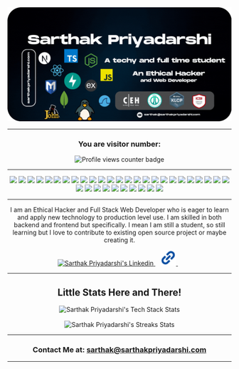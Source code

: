 <div align="center">
   <a href="https://cyberol.codes">
      <picture>
        <source media="(prefers-color-scheme: dark)" srcset="./assets/banner.gif" alt="About Me heading">
        <img src="./assets/banner.gif" alt="Sarthak Priyadarshi's Profile Header">
      </picture>
   </a>
   <hr>
   <center>
      <h3>You are visitor number:</h3>
      <img src="https://komarev.com/ghpvc/?username=sarthakpriyadarshi&style=for-the-badge" alt="Profile views counter badge" />
   </center>
   <hr>
   <p align="center">
      <img src="https://img.shields.io/badge/javascript-%23323330.svg?style=for-the-badge&logo=javascript&logoColor=%23F7DF1E" />
      <img src="https://img.shields.io/badge/java-%23ED8B00.svg?style=for-the-badge&logo=openjdk&logoColor=white" />
      <img src="https://img.shields.io/badge/css3-%231572B6.svg?style=for-the-badge&logo=css3&logoColor=white" />
      <img src="https://img.shields.io/badge/c-%2300599C.svg?style=for-the-badge&logo=c&logoColor=white" />
      <img src="https://img.shields.io/badge/Windows%20Terminal-%234D4D4D.svg?style=for-the-badge&logo=windows-terminal&logoColor=white" />
      <img src="https://img.shields.io/badge/typescript-%23007ACC.svg?style=for-the-badge&logo=typescript&logoColor=white" />
      <img src="https://img.shields.io/badge/markdown-%23000000.svg?style=for-the-badge&logo=markdown&logoColor=white" />
      <img src="https://img.shields.io/badge/html5-%23E34F26.svg?style=for-the-badge&logo=html5&logoColor=white" />
      <img src="https://img.shields.io/badge/bash_script-%23121011.svg?style=for-the-badge&logo=gnu-bash&logoColor=white" />
      <img src="https://img.shields.io/badge/latex-%23008080.svg?style=for-the-badge&logo=latex&logoColor=white" />
      <img src="https://img.shields.io/badge/go-%2300ADD8.svg?style=for-the-badge&logo=go&logoColor=white" />
      <img src="https://img.shields.io/badge/DigitalOcean-%230167ff.svg?style=for-the-badge&logo=digitalOcean&logoColor=white" />
      <img src="https://img.shields.io/badge/vercel-%23000000.svg?style=for-the-badge&logo=vercel&logoColor=white" />
      <img src="https://img.shields.io/badge/azure-%230072C6.svg?style=for-the-badge&logo=microsoftazure&logoColor=white" />
      <img src="https://img.shields.io/badge/flask-%23000.svg?style=for-the-badge&logo=flask&logoColor=white" />
      <img src="https://img.shields.io/badge/JWT-black?style=for-the-badge&logo=JSON%20web%20tokens" />
      <img src="https://img.shields.io/badge/NPM-%23CB3837.svg?style=for-the-badge&logo=npm&logoColor=white" />
      <img src="https://img.shields.io/badge/Next-black?style=for-the-badge&logo=next.js&logoColor=white" />
      <img src="https://img.shields.io/badge/node.js-6DA55F?style=for-the-badge&logo=node.js&logoColor=white" />
      <img src="https://img.shields.io/badge/NODEMON-%23323330.svg?style=for-the-badge&logo=nodemon&logoColor=%BBDEAD" />
      <img src="https://img.shields.io/badge/radix%20ui-161618.svg?style=for-the-badge&logo=radix-ui&logoColor=white" />
      <img src="https://img.shields.io/badge/react-%2320232a.svg?style=for-the-badge&logo=react&logoColor=%2361DAFB" />
      <img src="https://img.shields.io/badge/tailwindcss-%2338B2AC.svg?style=for-the-badge&logo=tailwind-css&logoColor=white" />
      <img src="https://img.shields.io/badge/nginx-%23009639.svg?style=for-the-badge&logo=nginx&logoColor=white" />
      <img src="https://img.shields.io/badge/apache-%23D42029.svg?style=for-the-badge&logo=apache&logoColor=white" />
      <img src="https://img.shields.io/badge/Appwrite-%23FD366E.svg?style=for-the-badge&logo=appwrite&logoColor=white" />
      <img src="https://img.shields.io/badge/MongoDB-%234ea94b.svg?style=for-the-badge&logo=mongodb&logoColor=white" />
      <img src="https://img.shields.io/badge/mysql-4479A1.svg?style=for-the-badge&logo=mysql&logoColor=white" />
      <img src="https://img.shields.io/badge/MariaDB-003545?style=for-the-badge&logo=mariadb&logoColor=white" />
      <img src="https://img.shields.io/badge/docker-%230db7ed.svg?style=for-the-badge&logo=docker&logoColor=white" />
      <img src="https://img.shields.io/badge/Notion-%23000000.svg?style=for-the-badge&logo=notion&logoColor=white" />
      <img src="https://img.shields.io/badge/Postman-FF6C37?style=for-the-badge&logo=postman&logoColor=white" />
      <img src="https://img.shields.io/badge/Portfolio-%23000000.svg?style=for-the-badge&logo=firefox&logoColor=#FF7139" />
      <img src="https://img.shields.io/badge/prettier-%23F7B93E.svg?style=for-the-badge&logo=prettier&logoColor=black" />
      <img src="https://img.shields.io/badge/splunk-%23000000.svg?style=for-the-badge&logo=splunk&logoColor=white" />
   </p>
   <hr>
   <p>I am an Ethical Hacker and Full Stack Web Developer who is eager to learn and apply new technology to production level use. I am skilled in both backend and frontend but specifically. I mean I am still a student, so still learning but I love to contribute to existing open source project or maybe creating it.
   </p>

   <a href="https://www.linkedin.com/in/sarthakpriyadarshi">
   <img src="https://api.iconify.design/skill-icons:linkedin.svg" alt="Sarthak Priyadarshi's Linkedin" height="35" width="35" />
   </a>&nbsp;&nbsp;
   <a href="https://www.sarthakpriyadarshi.com/">
   <img src="./assets/website.svg" alt="Sarthak Priyadarshi Website" height="35" width="35" />
   </a>&nbsp;&nbsp;

   <hr>
   <h2>Little Stats Here and There!</h2>
   <center>
     <picture>
         <source media="(prefers-color-scheme: dark)" srcset="https://nirzak-streak-stats.vercel.app/?user=sarthakpriyadarshi&theme=nightowl&hide_border=false" alt="Sarthak Priyadarshi's Tech Stack Stats">
         <img src="https://nirzak-streak-stats.vercel.app/?user=sarthakpriyadarshi&theme=nightowl&hide_border=false" alt="Sarthak Priyadarshi's Tech Stack Stats">
     </picture>
   </center>

   <center>
     <picture>
         <source media="(prefers-color-scheme: dark)" srcset="https://github-readme-stats.vercel.app/api/top-langs/?username=sarthakpriyadarshi&theme=nightowl&hide_border=false&include_all_commits=false&count_private=false&layout=compact" alt="Sarthak Priyadarshi's Streaks Stats">
         <br>
         <img src="https://github-readme-stats.vercel.app/api/top-langs/?username=sarthakpriyadarshi&theme=nightowl&hide_border=false&include_all_commits=false&count_private=false&layout=compact" alt="Sarthak Priyadarshi's Streaks Stats">
     </picture>
   </center>
   <hr>
   <h3>Contact Me at: <a href="mailto:sarthak@sarthakpriyadarshi.com">sarthak@sarthakpriyadarshi.com</a></h3>
   <hr>
</div>
